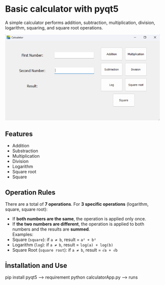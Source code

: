 # Basic calculator with pyqt5
A simple calculator performs addition, subtraction, multiplication, division, logarithm, squaring, and square root operations.

![Screenshot](basic-calculator-image.png)

## Features
- Addition
- Substraction
- Multiplication
- Division
- Logarithm
- Square root
- Square

## Operation Rules
There are a total of **7 operations**. For **3 specific operations** (logarithm, square, square root):  
- If **both numbers are the same**, the operation is applied only once.  
- If **the two numbers are different**, the operation is applied to both numbers and the results are **summed**.  
Examples:  
- Square (`square`): if `a ≠ b`, result = `a² + b²`  
- Logarithm (`log`): if `a ≠ b`, result = `log(a) + log(b)`  
- Square Root (`square root`): if `a ≠ b`, result = `√a + √b`  

## İnstallation and Use
pip install pyqt5  --> requirement
python calculatorApp.py --> runs
